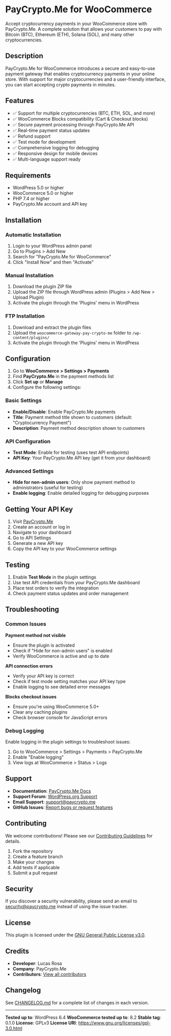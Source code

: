 # PayCrypto.Me for WooCommerce

Accept cryptocurrency payments in your WooCommerce store with PayCrypto.Me. A complete solution that allows your customers to pay with Bitcoin (BTC), Ethereum (ETH), Solana (SOL), and many other cryptocurrencies.

## Description

PayCrypto.Me for WooCommerce introduces a secure and easy-to-use payment gateway that enables cryptocurrency payments in your online store. With support for major cryptocurrencies and a user-friendly interface, you can start accepting crypto payments in minutes.

## Features

- ✅ Support for multiple cryptocurrencies (BTC, ETH, SOL, and more)
- ✅ WooCommerce Blocks compatibility (Cart & Checkout blocks)
- ✅ Secure payment processing through PayCrypto.Me API
- ✅ Real-time payment status updates
- ✅ Refund support
- ✅ Test mode for development
- ✅ Comprehensive logging for debugging
- ✅ Responsive design for mobile devices
- ✅ Multi-language support ready

## Requirements

- WordPress 5.0 or higher
- WooCommerce 5.0 or higher
- PHP 7.4 or higher
- PayCrypto.Me account and API key

## Installation

### Automatic Installation

1. Login to your WordPress admin panel
2. Go to Plugins > Add New
3. Search for "PayCrypto.Me for WooCommerce"
4. Click "Install Now" and then "Activate"

### Manual Installation

1. Download the plugin ZIP file
2. Upload the ZIP file through WordPress admin (Plugins > Add New > Upload Plugin)
3. Activate the plugin through the 'Plugins' menu in WordPress

### FTP Installation

1. Download and extract the plugin files
2. Upload the `woocommerce-gateway-pay-crypto-me` folder to `/wp-content/plugins/`
3. Activate the plugin through the 'Plugins' menu in WordPress

## Configuration

1. Go to **WooCommerce > Settings > Payments**
2. Find **PayCrypto.Me** in the payment methods list
3. Click **Set up** or **Manage**
4. Configure the following settings:

### Basic Settings

- **Enable/Disable**: Enable PayCrypto.Me payments
- **Title**: Payment method title shown to customers (default: "Cryptocurrency Payment")
- **Description**: Payment method description shown to customers

### API Configuration

- **Test Mode**: Enable for testing (uses test API endpoints)
- **API Key**: Your PayCrypto.Me API key (get it from your dashboard)

### Advanced Settings

- **Hide for non-admin users**: Only show payment method to administrators (useful for testing)
- **Enable logging**: Enable detailed logging for debugging purposes

## Getting Your API Key

1. Visit [PayCrypto.Me](https://paycrypto.me/)
2. Create an account or log in
3. Navigate to your dashboard
4. Go to API Settings
5. Generate a new API key
6. Copy the API key to your WooCommerce settings

## Testing

1. Enable **Test Mode** in the plugin settings
2. Use test API credentials from your PayCrypto.Me dashboard
3. Place test orders to verify the integration
4. Check payment status updates and order management

## Troubleshooting

### Common Issues

**Payment method not visible**
- Ensure the plugin is activated
- Check if "Hide for non-admin users" is enabled
- Verify WooCommerce is active and up to date

**API connection errors**
- Verify your API key is correct
- Check if test mode setting matches your API key type
- Enable logging to see detailed error messages

**Blocks checkout issues**
- Ensure you're using WooCommerce 5.0+
- Clear any caching plugins
- Check browser console for JavaScript errors

### Debug Logging

Enable logging in the plugin settings to troubleshoot issues:

1. Go to WooCommerce > Settings > Payments > PayCrypto.Me
2. Enable "Enable logging"
3. View logs at WooCommerce > Status > Logs

## Support

- **Documentation**: [PayCrypto.Me Docs](https://docs.paycrypto.me/)
- **Support Forum**: [WordPress.org Support](https://wordpress.org/support/plugin/woocommerce-gateway-pay-crypto-me/)
- **Email Support**: support@paycrypto.me
- **GitHub Issues**: [Report bugs or request features](https://github.com/pay-crypto-me/woocommerce-gateway-pay-crypto-me/issues)

## Contributing

We welcome contributions! Please see our [Contributing Guidelines](CONTRIBUTING.md) for details.

1. Fork the repository
2. Create a feature branch
3. Make your changes
4. Add tests if applicable
5. Submit a pull request

## Security

If you discover a security vulnerability, please send an email to security@paycrypto.me instead of using the issue tracker.

## License

This plugin is licensed under the [GNU General Public License v3.0](LICENSE).

## Credits

- **Developer**: Lucas Rosa
- **Company**: PayCrypto.Me
- **Contributors**: [View all contributors](https://github.com/pay-crypto-me/woocommerce-gateway-pay-crypto-me/contributors)

## Changelog

See [CHANGELOG.md](CHANGELOG.md) for a complete list of changes in each version.

---

**Tested up to**: WordPress 6.4
**WooCommerce tested up to**: 8.2
**Stable tag**: 0.1.0
**License**: GPLv3
**License URI**: https://www.gnu.org/licenses/gpl-3.0.html